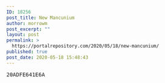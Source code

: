 ```yaml
---
ID: 18256
post_title: New Mancunium
author: morrowm
post_excerpt: ""
layout: post
permalink: >
  https://portalrepository.com/2020/05/18/new-mancunium/
published: true
post_date: 2020-05-18 15:48:43
---
```

<pre>20ADFE641E6A</pre>